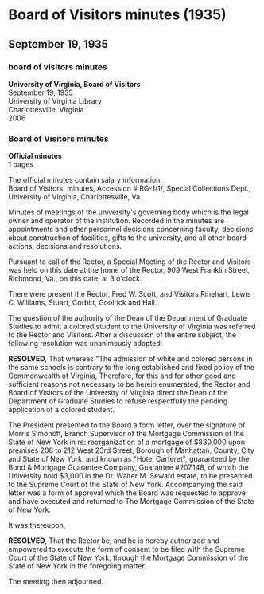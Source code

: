 <!-- altadded -->
<!-- altadded -->

<!-- llmmeta -->

<script type="application/ld+json">
{
"@context": "https://schema.org",
"@type": "BoardMinutes",
"name": "Board of Visitors minutes",
"startDate": "1935-09-19T15:00:00-05:00",
"endDate": "1935-09-19T15:00:00-05:00",
"location": {
"@type": "Place",
"name": "Home of the Rector",
"address": {
"@type": "PostalAddress",
"streetAddress": "909 West Franklin Street",
"addressLocality": "Richmond",
"addressRegion": "Virginia"
}
},
"organizer": {
"@type": "Organization",
"name": "University of Virginia, Board of Visitors"
},
"keywords": "Board of Visitors, University of Virginia, minutes, meeting",
"description": "Minutes of a special meeting of the Board of Visitors of the University of Virginia held on September 19, 1935, discussing admissions policy and financial matters.",
"attendee": \[
{
"@type": "Person",
"name": "Fred W. Scott",
"role": "Rector"
},
{
"@type": "Person",
"name": "Rinehart",
"role": "Visitor"
},
{
"@type": "Person",
"name": "Lewis C. Williams",
"role": "Visitor"
},
{
"@type": "Person",
"name": "Stuart",
"role": "Visitor"
},
{
"@type": "Person",
"name": "Corbitt",
"role": "Visitor"
},
{
"@type": "Person",
"name": "Goolrick",
"role": "Visitor"
},
{
"@type": "Person",
"name": "Hall",
"role": "Visitor"
}
],
"about": \[
{
"@type": "Event",
"name": "Discussion on Admissions Policy",
"description": "Discussion regarding the admission of a colored student to the University of Virginia."
},
{
"@type": "Event",
"name": "Financial Approval",
"description": "Approval of a form letter related to the reorganization of a mortgage for the University of Virginia."
}
]
}

</script>

<!-- llmformatted -->

# Board of Visitors minutes (1935)

## September 19, 1935

### board of visitors minutes

**University of Virginia, Board of Visitors**\
September 19, 1935\
University of Virginia Library\
Charlottesville, Virginia\
2006

### Board of Visitors minutes

**Official minutes**\
1 pages

The official minutes contain salary information.\
Board of Visitors' minutes, Accession # RG-1/1/, Special Collections Dept., University of Virginia, Charlottesville, Va.

Minutes of meetings of the university's governing body which is the legal owner and operator of the institution. Recorded in the minutes are appointments and other personnel decisions concerning faculty, decisions about construction of facilities, gifts to the university, and all other board actions, decisions and resolutions.

Pursuant to call of the Rector, a Special Meeting of the Rector and Visitors was held on this date at the home of the Rector, 909 West Franklin Street, Richmond, Va., on this date, at 3 o'clock.

There were present the Rector, Fred W. Scott, and Visitors Rinehart, Lewis C. Williams, Stuart, Corbitt, Goolrick and Hall.

The question of the authority of the Dean of the Department of Graduate Studies to admit a colored student to the University of Virginia was referred to the Rector and Visitors. After a discussion of the entire subject, the following resolution was unanimously adopted:

**RESOLVED**, That whereas "The admission of white and colored persons in the same schools is contrary to the long established and fixed policy of the Commonwealth of Virginia, Therefore, for this and for other good and sufficient reasons not necessary to be herein enumerated, the Rector and Board of Visitors of the University of Virginia direct the Dean of the Department of Graduate Studies to refuse respectfully the pending application of a colored student.

The President presented to the Board a form letter, over the signature of Morris Simonoff, Branch Supervisor of the Mortgage Commission of the State of New York in re: reorganization of a mortgage of $830,000 upon premises 208 to 212 West 23rd Street, Borough of Manhattan, County, City and State of New York, and known as "Hotel Carteret", guaranteed by the Bond & Mortgage Guarantee Company, Guarantee #207,148, of which the University hold $3,000 in the Dr. Walter M. Seward estate, to be presented to the Supreme Court of the State of New York. Accompanying the said letter was a form of approval which the Board was requested to approve and have executed and returned to The Mortgage Commission of the State of New York.

It was thereupon,

**RESOLVED**, That the Rector be, and he is hereby authorized and empowered to execute the form of consent to be filed with the Supreme Court of the State of New York, through the Mortgage Commission of the State of New York in the foregoing matter.

The meeting then adjourned.
